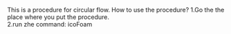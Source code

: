 This is a procedure for circular flow.
                        How to use the procedure? 
                        1.Go the the place where you put the procedure.       
                        2.run zhe command:
                        icoFoam
